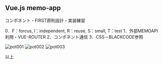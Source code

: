 <h2>Vue.js memo-app</h2>

コンポネント・FIRST原則設計・実装練習

0．F：forcus, I：independent, R：reuse, S：small, T：test
1．外部MEMOAPI利用・VUE-ROUTER
2．コンポネント通信
3．CSS－BLACKCODE参照

![pot001](https://user-images.githubusercontent.com/54490500/79756644-e70bf200-8355-11ea-9cae-1b84858f87d6.JPG)
![pot002](https://user-images.githubusercontent.com/54490500/79756655-ea06e280-8355-11ea-9875-cafc5b002a63.JPG)
![pot003](https://user-images.githubusercontent.com/54490500/79756658-ea9f7900-8355-11ea-81e3-8adb0033dd2d.JPG)

以上
